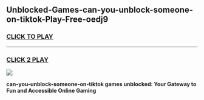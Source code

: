 
## Unblocked-Games-can-you-unblock-someone-on-tiktok-Play-Free-oedj9
<h3>
<a href="https://premium76.site?title=can-you-unblock-someone-on-tiktok&ref=10A">CLICK TO PLAY</a></h3>
<hr>

<h3>
<a href="https://premium76.site?title=can-you-unblock-someone-on-tiktok&ref=10A">CLICK 2 PLAY</a>
  
</h3>

<a href="https://premium76.site?title=can-you-unblock-someone-on-tiktok&ref=10A"><img src="https://clearcache.store/games.png"></a>


**can-you-unblock-someone-on-tiktok games unblocked: Your Gateway to Fun and Accessible Online Gaming**
